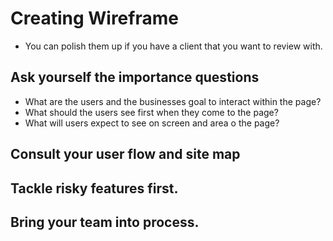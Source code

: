 # Creating Wireframe

- You can polish them up if you have a client that you want to review with.

## Ask yourself the importance questions
- What are the users and the businesses goal to interact within the page?
- What should the users see first when they come to the page?
- What will users expect to see on screen and area o the page?

## Consult your user flow and site map

## Tackle risky features first.

## Bring your team into process.